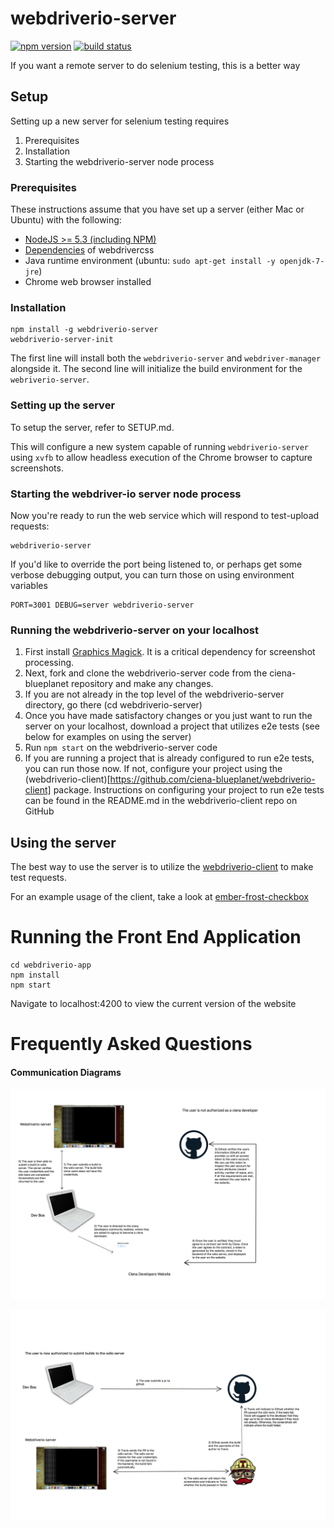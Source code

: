 # webdriverio-server

[![npm version](https://badge.fury.io/js/webdriverio-server.svg)](http://badge.fury.io/js/webdriverio-server)
[![build status](https://travis-ci.org/ciena-blueplanet/webdriverio-server.svg?branch=master)](https://travis-ci.org/ciena-blueplanet/webdriverio-server)

If you want a remote server to do selenium testing, this is a better way

## Setup

Setting up a new server for selenium testing requires

1. Prerequisites
1. Installation
1. Starting the webdriverio-server node process

### Prerequisites

These instructions assume that you have set up a server (either Mac or Ubuntu) with the following:

- [NodeJS >= 5.3 (including NPM)](https://github.com/creationix/nvm)
- [Dependencies](https://github.com/webdriverio/webdrivercss) of webdrivercss
- Java runtime environment (ubuntu: `sudo apt-get install -y openjdk-7-jre`)
- Chrome web browser installed

### Installation

    npm install -g webdriverio-server
    webdriverio-server-init

The first line will install both the `webdriverio-server` and `webdriver-manager` alongside it. The second line will
initialize the build environment for the `webriverio-server`.

### Setting up the server

To setup the server, refer to SETUP.md.

This will configure a new system capable of running `webdriverio-server` using `xvfb` to allow headless execution of
the Chrome browser to capture screenshots.

### Starting the webdriver-io server node process

Now you're ready to run the web service which will respond to test-upload requests:

    webdriverio-server

If you'd like to override the port being listened to, or perhaps get some verbose debugging output, you can turn
those on using environment variables

    PORT=3001 DEBUG=server webdriverio-server

### Running the webdriverio-server on your localhost

1. First install [Graphics Magick](http://www.graphicsmagick.org/README.html). It is a critical dependency for screenshot processing.
2. Next, fork and clone the webdriverio-server code from the ciena-blueplanet repository and make any changes.
3. If you are not already in the top level of the webdriverio-server directory, go there (cd webdriverio-server)
4. Once you have made satisfactory changes or you just want to run the server on your localhost, download a project that utilizes e2e tests (see below for examples on using the server)
5. Run ```npm start``` on the webdriverio-server code
6. If you are running a project that is already configured to run e2e tests, you can run those now. If not, configure your project 
using the (webdriverio-client)[https://github.com/ciena-blueplanet/webdriverio-client] package. Instructions on configuring your project to run e2e tests can 
be found in the README.md in the webdriverio-client repo on GitHub


## Using the server

The best way to use the server is to utilize the [webdriverio-client](https://github.com/ciena-blueplanet/webdriverio-client) to make test requests.

For an example usage of the client, take a look at [ember-frost-checkbox](https://github.com/ciena-frost/ember-frost-checkbox.git)

# Running the Front End Application

    cd webdriverio-app
    npm install
    npm start

Navigate to localhost:4200 to view the current version of the website

# Frequently Asked Questions

#### Communication Diagrams
![Use Case 1](https://github.com/pastorsj/webdriverio-server/blob/webdriverio-app/resources/UseCase1.png)

![Use Case 2](https://github.com/pastorsj/webdriverio-server/blob/webdriverio-app/resources/UseCase2.png)

